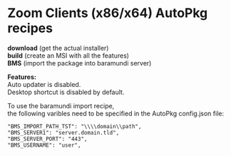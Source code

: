 # Zoom Clients (x86/x64) AutoPkg recipes
**download** (get the actual installer)  
**build** (create an MSI with all the features)  
**BMS** (import the package into baramundi server)

**Features:**  
Auto updater is disabled.  
Desktop shortcut is disabled by default.  

To use the baramundi import recipe,<br>
the following varibles need to be specified in the AutoPkg config.json file:<br>
  ```"BMS_IMPORT_OU_GUID": "11111111-ABCD-1234-ABCD-12345678ABCD",
  "BMS_IMPORT_PATH_TST": "\\\\domain\\path",
  "BMS_SERVER1": "server.domain.tld",
  "BMS_SERVER_PORT": "443",
  "BMS_USERNAME": "user",
